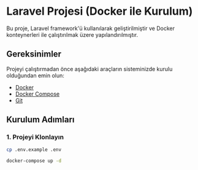 # Laravel Projesi (Docker ile Kurulum)

Bu proje, Laravel framework'ü kullanılarak geliştirilmiştir ve Docker konteynerleri ile çalıştırılmak üzere yapılandırılmıştır.

## Gereksinimler

Projeyi çalıştırmadan önce aşağıdaki araçların sisteminizde kurulu olduğundan emin olun:

- [Docker](https://www.docker.com/)
- [Docker Compose](https://docs.docker.com/compose/)
- [Git](https://git-scm.com/)

## Kurulum Adımları

### 1. Projeyi Klonlayın

```bash
cp .env.example .env

docker-compose up -d

